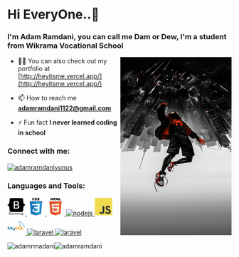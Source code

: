 <h1 align="left">Hi EveryOne..👋</h1>
<h3 align="left">I'm Adam Ramdani, you can call me Dam or Dew, I'm a student from Wikrama Vocational School</h3>

<img align="right" alt="Coding" width="250" height="400" src="profile.jpeg">

- 👨‍💻 You can also check out my portfolio at [http://heyitsme.vercel.app/](http://heyitsme.vercel.app/)

- 📫 How to reach me **adamramdani1122@gmail.com**

- ⚡ Fun fact **I never learned coding in school**

<h3 align="left">Connect with me:</h3>
<p align="left">

<!-- <a href="https://www.linkedin.com/in/bayu-iswahyudi-761457226/" target="blank">
<img align="center" src="https://cdn.jsdelivr.net/npm/simple-icons@3.0.1/icons/linkedin.svg" alt="bayu1s" height="30" width="40" /></a> -->
<a href="https://instagram.com/adamramdaniyunus" target="blank"><img align="center" src="https://cdn.jsdelivr.net/npm/simple-icons@3.0.1/icons/instagram.svg" alt="adamramdaniyunus" height="30" width="40" /></a>
<!-- <a href="https://www.youtube.com/channel/UCW2lyQoXMYUvRk8JpYNNcJw" target="blank"><img align="center" src="https://cdn.jsdelivr.net/npm/simple-icons@3.0.1/icons/youtube.svg" alt="khushboo goel" height="30" width="40" /></a> -->

</p>

<h3 align="left">Languages and Tools:</h3>
<p align="left"> <a href="https://getbootstrap.com" target="_blank" rel="noreferrer"> <img src="https://raw.githubusercontent.com/devicons/devicon/master/icons/bootstrap/bootstrap-plain-wordmark.svg" alt="bootstrap" width="40" height="40"/> </a> <a href="https://www.w3schools.com/css/" target="_blank" rel="noreferrer"> <img src="https://raw.githubusercontent.com/devicons/devicon/master/icons/css3/css3-original-wordmark.svg" alt="css3" width="40" height="40"/> </a> <a href="https://www.w3.org/html/" target="_blank" rel="noreferrer"> <img src="https://raw.githubusercontent.com/devicons/devicon/master/icons/html5/html5-original-wordmark.svg" alt="html5" width="40" height="40"/> </a> <a href="https://nodejs.org/en" target="_blank" rel="noreferrer"> <img src="https://upload.wikimedia.org/wikipedia/commons/d/d9/Node.js_logo.svg" alt="nodejs" width="40" height="40"/> </a> <a href="https://developer.mozilla.org/en-US/docs/Web/JavaScript" target="_blank" rel="noreferrer"> <img src="https://raw.githubusercontent.com/devicons/devicon/master/icons/javascript/javascript-original.svg" alt="javascript" width="40" height="40"/> </a> <a href="https://www.mysql.com/" target="_blank" rel="noreferrer"> <img src="https://raw.githubusercontent.com/devicons/devicon/master/icons/mysql/mysql-original-wordmark.svg" alt="mysql" width="40" height="40"/> </a> <a href="https://laravel.com/" target="_blank" rel="noreferrer"> <img src="https://upload.wikimedia.org/wikipedia/commons/9/9a/Laravel.svg" alt="laravel" width="40" height="40"/> </a> <a href="https://www.mongodb.com/" target="_blank" rel="noreferrer"> <img src="https://upload.wikimedia.org/wikipedia/commons/9/93/MongoDB_Logo.svg" alt="laravel" width="40" height="40"/> </a>
 </p>

<p><img align="left" src="https://github-readme-stats.vercel.app/api/top-langs?username=adamramdaniyunus&show_icons=true&locale=en&layout=compact" alt="adamrmadani" /></p>
<p>&nbsp;<img align="left" src="https://github-readme-stats.vercel.app/api?username=adamramdaniyunus&show_icons=true&locale=en" alt="adamramdani" /></p>
